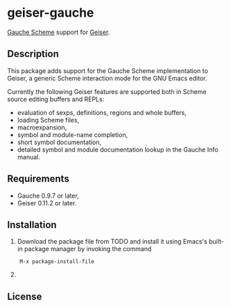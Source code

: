 
# geiser-gauche

[Gauche Scheme](http://practical-scheme.net/gauche/) support for [Geiser](https://gitlab.com/jaor/geiser/).

## Description

This package adds support for the Gauche Scheme implementation to Geiser, a generic Scheme interaction mode for the GNU Emacs editor. 

Currently the following Geiser features are supported both in Scheme source editing buffers and REPLs:
+ evaluation of sexps, definitions, regions and whole buffers,
+ loading Scheme files,
+ macroexpansion,
+ symbol and module-name completion,
+ short symbol documentation,
+ detailed symbol and module documentation lookup in the Gauche Info manual.

## Requirements

+ Gauche 0.9.7 or later,
+ Geiser 0.11.2 or later.

## Installation

1. Download the package file from TODO and install it using Emacs's built-in package manager by invoking the command
```
    M-x package-install-file
```
2. 

## License
